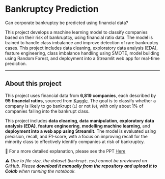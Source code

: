 # Bankruptcy Prediction

Can corporate bankruptcy be predicted using financial data?

This project develops a machine learning model to classify companies based on their risk of bankruptcy, using financial ratio data. The model is trained to handle class imbalance and improve detection of rare bankruptcy cases. This project includes data cleaning, exploratory data analysis (EDA), feature engineering, class imbalance handling using SMOTE, model building using Random Forest, and deployment into a Streamlit web app for real-time prediction.

---

## About this project

This project uses financial data from **6,819 companies**, each described by **95 financial ratios**, sourced from [Kaggle](https://www.kaggle.com/datasets/fedesoriano/company-bankruptcy-prediction). The goal is to classify whether a company is likely to go bankrupt (`1`) or not (`0`), with only about 1% of companies falling into the bankrupt class.

This project includes **data cleaning**, **data manipulation**, **exploratory data analysis (EDA)**, **feature engineering**, **modelling machine learning**, and **deployment into a web app using Streamlit**.  The model is evaluated using precision, recall, and F1-score, with a focus on improving recall for the minority class to effectively identify companies at risk of bankruptcy.

📎 For a more detailed explanation, please see the PPT [Here](https://github.com/felicia2025-hue/Bankcruptcy-Prediction/blob/main/Bankcruptcy%20Prediction%20%20Presentation.pdf)

⚠️ *Due to file size, the dataset (`bankrupt.csv`) cannot be previewed on GitHub. Please **download it manually from the repository and upload it to Colab** when running the notebook.*

